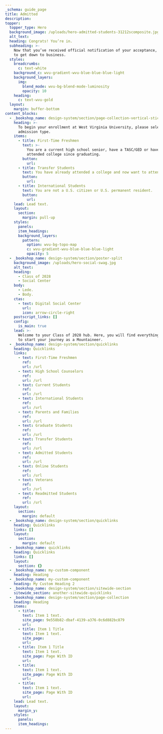```yaml
---
_schema: guide_page
title: Admitted
description:
topper:
  topper_type: Hero
  background_image: /uploads/hero-admitted-students-31212scomposite.jpg
  alt_text:
  heading: Congrats! You’re in.
  subheading: >-
    Now that you’ve received official notification of your acceptance, it’s time
    to get down to business.
  styles:
    breadcrumbs:
      c: text-white
    background_c: wvu-gradient-wvu-blue-blue-blue-light
    background_layers:
      img:
        blend_mode: wvu-bg-blend-mode-luminosity
        opacity: 10
    heading:
      c: text-wvu-gold
  layout:
    margin: buffer-bottom
content_blocks:
  - _bookshop_name: design-system/section/page-collection-vertical-sticky
    heading: >-
      To begin your enrollment at West Virginia University, please select your
      admission type.
    items:
      - title: First-Time Freshmen
        text: >-
          You are a current high school senior, have a TASC/GED or haven't
          attended college since graduating.
        button:
          url:
      - title: Transfer Students
        text: You have already attended a college and now want to attend WVU.
        button:
          url:
      - title: International Students
        text: You are not a U.S. citizen or U.S. permanent resident.
        button:
          url:
    lead: Lead text.
    layout:
      section:
        margin: pull-up
    styles:
      panels:
      item_headings:
      background_layers:
        pattern:
          option: wvu-bg-topo-map
          c: wvu-gradient-wvu-blue-blue-blue-light
          opacity: 5
  - _bookshop_name: design-system/section/poster-split
    background_image: /uploads/hero-social-swag.jpg
    alt_text:
    heading:
      - Class of 2028
      - Social Center
    body:
      - Lede.
      - Body.
    ctas:
      - text: Digital Social Center
        url:
        icon: arrow-circle-right
    postscript_links: []
    config:
      is_main: true
    lead: >-
      Welcome to your Class of 2028 hub. Here, you will find everything you need
      to start your journey as a Mountaineer.
  - _bookshop_name: design-system/section/quicklinks
    heading: Quicklinks
    links:
      - text: First-Time Freshmen
        ref:
        url: /url
      - text: High School Counselors
        ref:
        url: /url
      - text: Current Students
        ref:
        url: /url
      - text: International Students
        ref:
        url: /url
      - text: Parents and Families
        ref:
        url: /url
      - text: Graduate Students
        ref:
        url: /url
      - text: Transfer Students
        ref:
        url: /url
      - text: Admitted Students
        ref:
        url: /url
      - text: Online Students
        ref:
        url: /url
      - text: Veterans
        ref:
        url: /url
      - text: Readmitted Students
        ref:
        url: /url
    layout:
      section:
        margin: default
  - _bookshop_name: design-system/section/quicklinks
    heading: Quicklinks
    links: []
    layout:
      section:
        margin: default
  - _bookshop_name: quicklinks
    heading: Quicklinks
    links: []
    layout:
      section: {}
  - _bookshop_name: my-custom-component
    heading: Heading
  - _bookshop_name: my-custom-component
    heading: My Custom Heading 2
  - _bookshop_name: design-system/section/sitewide-section
    sitewide_section: another-sitewide-quicklinks
  - _bookshop_name: design-system/section/page-collection
    heading: Heading
    items:
      - title:
        text: Item 1 text.
        site_page: 9e558b82-dbaf-4139-a376-0c6d882bc879
        url:
      - title: Item 1 Title
        text: Item 1 text.
        site_page:
        url:
      - title: Item 1 Title
        text: Item 1 text.
        site_page: Page With ID
        url:
      - title:
        text: Item 1 text.
        site_page: Page With ID
        url:
      - title:
        text: Item 1 text.
        site_page: Page With ID
        url:
    lead: Lead text.
    layout:
      margin_y:
    styles:
      panels:
      item_headings:
---
```

